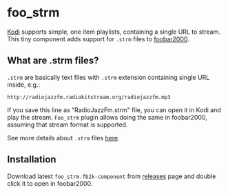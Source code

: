 # foo_strm

[Kodi](https://kodi.tv/) supports simple, one item playlists, containing a single URL to stream. This tiny component adds
support for `.strm` files to [foobar2000](http://foobar2000.com/).

## What are .strm files?

`.strm` are basically text files with `.strm` extension containing single URL inside, e.g.:

```text
http://radiojazzfm.radiokitstream.org/radiojazzfm.mp3
```

If you save this line as "RadioJazzFm.strm" file, you can open it in Kodi and play the stream. `Foo_strm` plugin allows doing the same in foobar2000, assuming that stream format is supported. 

See more details about `.strm` files [here](https://kodi.wiki/view/Internet_video_and_audio_streams#The_.STRM_file_method:).

## Installation

Download latest `foo_strm.fb2k-component` from [releases](https://github.com/Messere/foo_strm/releases) page and double click it to open in foobar2000.

